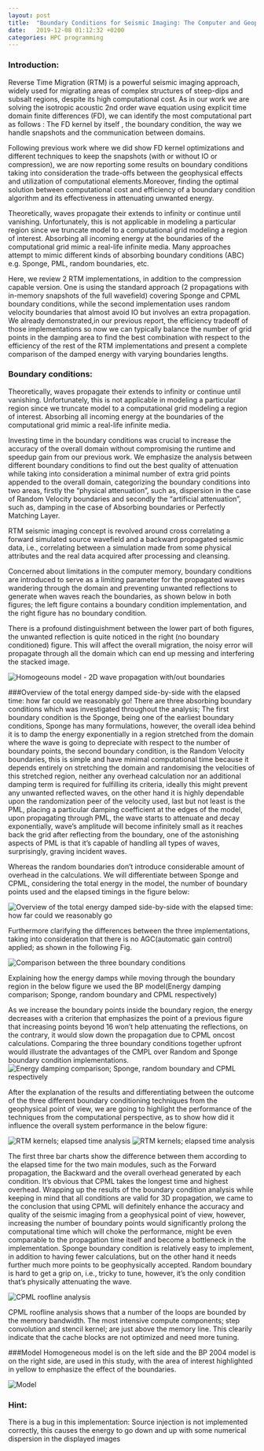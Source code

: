 ```yaml
---
layout: post
title:  "Boundary Conditions for Seismic Imaging: The Computer and Geophysical Points of View"
date:   2019-12-08 01:12:32 +0200
categories: HPC programming
---
```


### Introduction:
Reverse Time Migration (RTM) is a powerful seismic imaging approach, widely used for migrating areas of complex structures of steep-dips and subsalt regions, despite its high computational cost. As in our work we are solving the isotropic acoustic  2nd order wave equation using explicit time domain finite differences (FD), we can identify the most computational part as follows : The FD kernel by itself , the boundary condition, the way we handle snapshots and the communication between domains.

Following previous work where we did show FD kernel optimizations and different techniques to keep the snapshots (with or without IO or compression), we are now reporting some results on boundary conditions taking into consideration the trade-offs between the geophysical effects and utilization of computational elements.Moreover, finding the optimal solution between computational cost and efficiency of a boundary condition algorithm and its effectiveness in attenuating unwanted energy.
 
Theoretically, waves propagate their extends to infinity or continue until vanishing. Unfortunately, this is not applicable in modeling a particular region since we truncate model to a computational grid modeling a region of interest. Absorbing all incoming energy at the boundaries of the computational grid mimic a real-life infinite media. Many approaches attempt to mimic different kinds of absorbing boundary conditions (ABC) e.g. Sponge, PML, random boundaries, etc.  

Here, we review 2 RTM implementations, in addition to the compression capable version. One is using the standard approach (2 propagations with in-memory snapshots of the full wavefield) covering Sponge and CPML boundary conditions, while the second implementation uses random velocity boundaries  that almost avoid IO but involves an extra propagation.
We already demonstrated,in our previous report, the efficiency tradeoff of those implementations so now we can typically balance the number of grid points in the damping area to find the best combination with respect to the efficiency of the rest of the RTM implementations and present a complete comparison of the damped energy with varying boundaries lengths.

### Boundary conditions:
Theoretically, waves propagate their extends to infinity or continue until vanishing. Unfortunately, this is not applicable in modeling a particular region since we truncate model to a computational grid modeling a region of interest. Absorbing all incoming energy at the boundaries of the computational grid mimic a real-life infinite media.
 
Investing time in the boundary conditions was crucial to increase the accuracy of the overall domain without compromising the runtime and speedup gain from our previous work. We emphasize the analysis between different boundary conditions to find out the best quality of attenuation while taking into consideration a minimal number of extra grid points appended to the overall domain, categorizing the boundary conditions into two areas, firstly the “physical attenuation”, such as, dispersion in the case of Random Velocity boundaries and secondly the “artificial attenuation”, such as, damping in the case of Absorbing boundaries or Perfectly Matching Layer.

RTM seismic imaging concept is revolved around cross correlating a forward simulated source wavefield and a backward propagated seismic data, i.e., correlating between a simulation made from some physical attributes and the real data acquired after processing and cleansing.
 
Concerned about limitations in the computer memory, boundary conditions are introduced to serve as a limiting parameter for the propagated waves wandering through the domain and preventing unwanted reflections to generate when waves reach the boundaries, as shown below in both figures; the left figure contains a boundary condition implementation, and the right figure has no boundary condition.

There is a profound distinguishment between the lower part of both figures, the unwanted reflection is quite noticed in the right (no boundary conditioned) figure. This will affect the overall migration, the noisy error will propagate through all the domain which can end up messing and interfering the stacked image.

![Homogeouns model - 2D wave propagation with/out boundaries](/images/boundary_conditions-Intel_reportII/rev16416.png "width=200in")



###Overview of the total energy damped side-by-side with the elapsed time: how far could we reasonably go!
There are three absorbing boundary conditions which was investigated throughout the analysis; The first boundary condition is the Sponge, being one of the earliest boundary conditions, Sponge has many formulations, however, the overall idea behind it is to damp the energy exponentially in a region stretched from the domain where the wave is going to depreciate with respect to the number of boundary points, the second boundary condition, is the Random Velocity boundaries, this is simple and have minimal computational time because it depends entirely on stretching the domain and randomising the velocities of this stretched region, neither any overhead calculation nor an additional damping term is required for fulfilling its criteria, ideally this might prevent any unwanted reflected waves, on the other hand it is highly dependable upon the randomization peer of the velocity used, last but not least is the PML, placing a particular damping coefficient at the edges of the model, upon propagating through PML, the wave starts to attenuate and decay exponentially, wave’s amplitude will become infinitely small as it reaches back the grid after reflecting from the boundary, one of the astonishing aspects of PML is that it’s capable of handling all types of waves, surprisingly, graving incident waves.

Whereas the random boundaries don’t introduce considerable amount of overhead in the calculations. We will differentiate between Sponge and CPML, considering the total energy in the model, the number of boundary points used and the elapsed timings in the figure below:

![Overview of the total energy damped side-by-side with the elapsed time: how far could we reasonably go](/images/boundary_conditions-Intel_reportII/norm-vs-time.png "Overview of the total energy damped side-by-side with the elapsed time: how far could we reasonably go" )

Furthermore clarifying the differences between the three implementations, taking into consideration that there is no AGC(automatic gain control) applied; as shown in  the following Fig.

![Comparison between the three boundary conditions](/images/boundary_conditions-Intel_reportII/rev16417.png "Comparison between the three boundary conditions" )

Explaining how the energy damps while moving through the boundary region in the below figure we used the BP model(Energy damping comparison; Sponge, random boundary and CPML respectively)

As we increase the boundary points inside the boundary region, the energy decreases with a criterion that emphasizes the point of a previous figure that increasing points beyond 16 won’t help attenuating the reflections, on the contrary, it would slow down the propagation due to CPML oncost calculations. Comparing the three boundary conditions together upfront would illustrate the advantages of the CMPL over Random and Sponge boundary condition implementations.
![Energy damping comparison; Sponge, random boundary and CPML respectively](/images/boundary_conditions-Intel_reportII/rev16418.png "Energy damping comparison; Sponge, random boundary and CPML respectively" )

After the explanation of the results and differentiating between the outcome of the three different boundary conditioning techniques from the geophysical point of view, we are going to highlight the performance of the techniques from the computational perspective, as to show how did it influence the overall system performance in the below figure:

![RTM kernels; elapsed time analysis](/images/boundary_conditions-Intel_reportII/rev16419.png " RTM kernels; elapsed time analysis" )
![RTM kernels; elapsed time analysis](/images/boundary_conditions-Intel_reportII/all.png " RTM kernels; boundaries overhead, forward anf backward" )


The first three bar charts show the difference between them according to the elapsed time for the two main modules, such as the Forward propagation, the Backward and the overall overhead generated by each condition. It’s obvious that CPML takes the longest time and highest overhead.
Wrapping up the results of the boundary condition analysis while keeping in mind that all conditions are valid for 3D propagation, we came to the conclusion that using CPML will definitely enhance the accuracy and quality of the seismic imaging from a geophysical point of view, however, increasing the number of boundary points would significantly prolong the computational time which will choke the performance, might be even comparable to the propagation time itself and become a bottleneck in the implementation. 
Sponge boundary condition is relatively easy to implement, in addition to having fewer calculations, but on the other hand it needs further much more points to be geophysically accepted. Random boundary is hard to get a grip on, i.e., tricky to tune, however, it’s the only condition that’s physically attenuating the wave.

![CPML roofline analysis](/images/boundary_conditions-Intel_reportII/rev16420.png "CPML roofline analysis" )

CPML roofline analysis shows that a number of the loops are bounded by the memory bandwidth. The most intensive compute components; step convolution and stencil kernel; are just above the memory line. This clearily indicate that the cache blocks are not optimized and need more tuning.

###Model 
Homogeneous model is on the left side and the BP 2004 model is on the right side, are used in this study, with the area of interest highlighted in yellow to emphasize the effect of the boundaries.

![Model](/images/boundary_conditions-Intel_reportII/model.png "model" )

### Hint:
There is a bug in this implementation: Source injection is not implemented correctly, this causes the energy to go down and up with some numerical dispersion in the displayed images


 